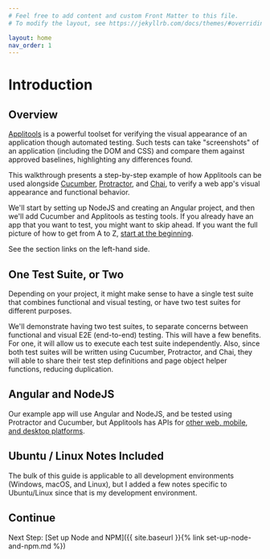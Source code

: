 ```yaml
---
# Feel free to add content and custom Front Matter to this file.
# To modify the layout, see https://jekyllrb.com/docs/themes/#overriding-theme-defaults

layout: home
nav_order: 1
---
```


# Introduction

## Overview

[Applitools](https://applitools.com/) is a powerful toolset for verifying the visual appearance of an application though automated testing. Such tests can take "screenshots" of an application (including the DOM and CSS) and compare them against approved baselines, highlighting any differences found.

This walkthrough presents a step-by-step example of how Applitools can be used alongside [Cucumber](https://cucumber.io/), [Protractor](https://www.protractortest.org), and [Chai](https://www.chaijs.com/), to verify a web app's visual appearance and functional behavior. 

We'll start by setting up NodeJS and creating an Angular project, and then we'll add Cucumber and Applitools as testing tools. If you already have an app that you want to test, you might want to skip ahead. If you want the full picture of how to get from A to Z, [start at the beginning](/set-up-node-and-npm).

See the section links on the left-hand side.

## One Test Suite, or Two
Depending on your project, it might make sense to have a single test suite that combines functional and visual testing, or have two test suites for different purposes.

We'll demonstrate having two test suites, to separate concerns between functional and visual E2E (end-to-end) testing. This will have a few benefits. For one, it will allow us to execute each test suite independently. Also, since both test suites will be written using Cucumber, Protractor, and Chai, they will able to share their test step definitions and page object helper functions, reducing duplication.

## Angular and NodeJS

Our example app will use Angular and NodeJS, and be tested using Protractor and Cucumber, but Applitools has APIs for [other web, mobile, and desktop platforms](https://applitools.com/tutorials/).

## Ubuntu / Linux Notes Included

The bulk of this guide is applicable to all development environments (Windows, macOS, and Linux), but I added a few notes specific to Ubuntu/Linux since that is my development environment.

## Continue

Next Step: [Set up Node and NPM]({{ site.baseurl }}{% link set-up-node-and-npm.md %})
